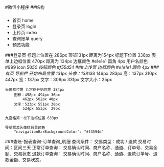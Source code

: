 #微信小程序
##结构
###

-  首页 home
-  登录页 login
-  上传页 index
-  查询账单 query
-  预览功能

###登录页
	标题上位置在 286px 顶部131px 距离为154px
		标题下位置 336px
		表单上边框位置 470px 距离为 134px
	边框颜色 #e1e1e1
	圆角 4px
	用户名颜色 #999 
	icon 50*50
	按钮颜色 #f55d54
###上传页
	边框颜色 #e1e1e1
	圆角 4px
###首页
	导航栏 开始布局位置 131px
		头像：138*138
			146px 283px  高：137px
			310px 447px  宽：137px
		文字：306px 331px  文字大小：25px

	头像栏位置 九宫格开始位置 384px
		图标：458px 494px 36px
			462px 502px 40px
		文字：523px 551px 28px
			524px 553px  29px

	九宫格第一栏下边框位置 633px

	导航栏及头像栏背景颜色
		"navigationBarBackgroundColor": "#f3594d"

###查账-报表查询-订单查询_明细
	查询条件：
		交易类型：成功 / 退款
		交易时间：区间三天
	正常订单查询： 
		交易确认时间、商户名称、通道、订单号、交易金额、交易状态
	退款订单查询：
		交易确认时间、商户名称、通道、退款订单号、退款金额、交易状态。